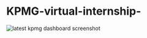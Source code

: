 # KPMG-virtual-internship-
![latest kpmg dashboard screenshot](https://github.com/AnjaliRawat14/KPMG-virtual-internship-/assets/147641488/262d314f-13bc-4a60-9aa4-aa62ec738048)
